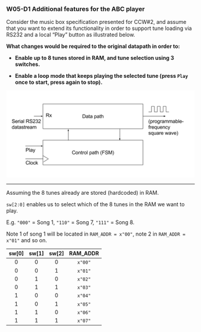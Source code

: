 ### W05-D1 Additional features for the ABC player

Consider the music box specification presented for CCW#2, and assume that you want to extend its functionality in order to support tune loading via RS232 and a local “Play” button as illustrated below. 

**What changes would be required to the original datapath in order to:**

* **Enable up to 8 tunes stored in RAM, and tune selection using 3 switches.**

* **Enable a loop mode that keeps playing the selected tune (press `Play` once to start, press again to stop).**


<img src="/Resources/images/w4d1.png" alt="drawing" width="600"/>

----
Assuming the 8 tunes already are stored (hardcoded) in RAM.


`sw[2:0]` enables us to select which of the 8 tunes in the RAM we want to play.

E.g. `"000"` = Song 1, `"110"` = Song 7, `"111"` = Song 8.

Note 1 of song 1 will be located in `RAM_ADDR = x"00"`, note 2 in `RAM_ADDR = x"01"` and so on.


| sw[0] | sw[1] | sw[2] | RAM_ADDR |
| :---: | :---: | :---: | :------: |
| 0     | 0     | 0     | `x"00"`  |
| 0     | 0     | 1     | `x"01"`  |
| 0     | 1     | 0     | `x"02"`  |
| 0     | 1     | 1     | `x"03"`  |
| 1     | 0     | 0     | `x"04"`  |
| 1     | 0     | 1     | `x"05"`  |
| 1     | 1     | 0     | `x"06"`  |
| 1     | 1     | 1     | `x"07"`  |
